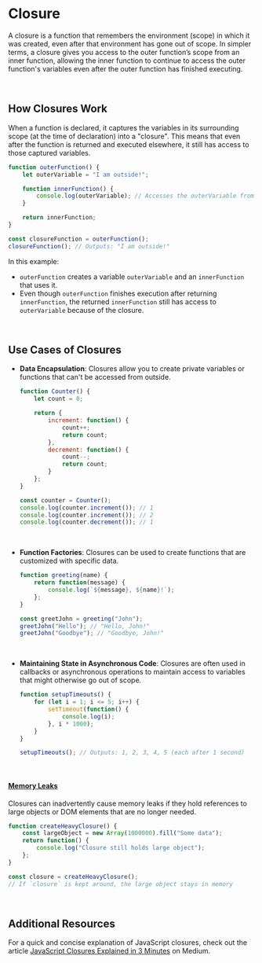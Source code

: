 # Closure
A closure is a function that remembers the environment (scope) in which it was created, even after that environment has gone out of scope. In simpler terms, a closure gives you access to the outer function’s scope from an inner function, allowing the inner function to continue to access the outer function's variables even after the outer function has finished executing.

<br>

## How Closures Work
When a function is declared, it captures the variables in its surrounding scope (at the time of declaration) into a "closure". This means that even after the function is returned and executed elsewhere, it still has access to those captured variables.
```jsx
function outerFunction() {
    let outerVariable = "I am outside!";

    function innerFunction() {
        console.log(outerVariable); // Accesses the outerVariable from the outer function
    }

    return innerFunction;
}

const closureFunction = outerFunction();
closureFunction(); // Outputs: "I am outside!"
```

In this example:

- `outerFunction` creates a variable `outerVariable` and an `innerFunction` that uses it.
- Even though `outerFunction` finishes execution after returning `innerFunction`, the returned `innerFunction` still has access to `outerVariable` because of the closure.

<br>

## Use Cases of Closures

- **Data Encapsulation**: Closures allow you to create private variables or functions that can't be accessed from outside.

    ```jsx
    function Counter() {
        let count = 0;
    
        return {
            increment: function() {
                count++;
                return count;
            },
            decrement: function() {
                count--;
                return count;
            }
        };
    }
    
    const counter = Counter();
    console.log(counter.increment()); // 1
    console.log(counter.increment()); // 2
    console.log(counter.decrement()); // 1
    ```

<br>

- **Function Factories**: Closures can be used to create functions that are customized with specific data.

    ```jsx
    function greeting(name) {
        return function(message) {
            console.log(`${message}, ${name}!`);
        };
    }
    
    const greetJohn = greeting("John");
    greetJohn("Hello"); // "Hello, John!"
    greetJohn("Goodbye"); // "Goodbye, John!"
    ```

<br>

- **Maintaining State in Asynchronous Code**: Closures are often used in callbacks or asynchronous operations to maintain access to variables that might otherwise go out of scope.

    ```jsx
    function setupTimeouts() {
        for (let i = 1; i <= 5; i++) {
            setTimeout(function() {
                console.log(i);
            }, i * 1000);
        }
    }
    
    setupTimeouts(); // Outputs: 1, 2, 3, 4, 5 (each after 1 second)
    ```

<br>

#### <ins>Memory Leaks</ins>
Closures can inadvertently cause memory leaks if they hold references to large objects or DOM elements that are no longer needed.

```jsx
function createHeavyClosure() {
    const largeObject = new Array(1000000).fill("Some data");
    return function() {
        console.log("Closure still holds large object");
    };
}

const closure = createHeavyClosure();
// If `closure` is kept around, the large object stays in memory
```

<br>

## Additional Resources

For a quick and concise explanation of JavaScript closures, check out the article [JavaScript Closures Explained in 3 Minutes](https://medium.com/learning-new-stuff/javascript-closures-explained-in-3-minutes-5aae8dce2014) on Medium.